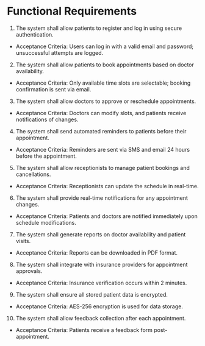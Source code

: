 # Functional Requirements

1. The system shall allow patients to register and log in using secure authentication.
- Acceptance Criteria: Users can log in with a valid email and password; unsuccessful attempts are logged.

2. The system shall allow patients to book appointments based on doctor availability.
- Acceptance Criteria: Only available time slots are selectable; booking confirmation is sent via email.

3. The system shall allow doctors to approve or reschedule appointments.
- Acceptance Criteria: Doctors can modify slots, and patients receive notifications of changes.

4. The system shall send automated reminders to patients before their appointment.
- Acceptance Criteria: Reminders are sent via SMS and email 24 hours before the appointment.

5. The system shall allow receptionists to manage patient bookings and cancellations.
- Acceptance Criteria: Receptionists can update the schedule in real-time.

6. The system shall provide real-time notifications for any appointment changes.
- Acceptance Criteria: Patients and doctors are notified immediately upon schedule modifications.

7. The system shall generate reports on doctor availability and patient visits.
- Acceptance Criteria: Reports can be downloaded in PDF format.

8. The system shall integrate with insurance providers for appointment approvals.
- Acceptance Criteria: Insurance verification occurs within 2 minutes.

9. The system shall ensure all stored patient data is encrypted.
- Acceptance Criteria: AES-256 encryption is used for data storage.

10. The system shall allow feedback collection after each appointment.
- Acceptance Criteria: Patients receive a feedback form post-appointment.

